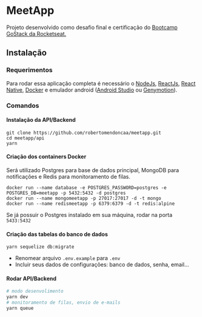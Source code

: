 # MeetApp
Projeto desenvolvido como desafio final e certificação do [Bootcamp GoStack da Rocketseat.](https://rocketseat.com.br/bootcamp)

## Instalação
### Requerimentos
Para rodar essa aplicação completa é necessário o [NodeJs](https://nodejs.org/en/), [ReactJs](https://reactjs.org), [React Native](https://facebook.github.io/react-native/), [Docker](https://www.docker.com) e emulador android ([Android Studio](https://developer.android.com/studio) ou [Genymotion](https://www.genymotion.com)).

### Comandos
#### Instalação da API/Backend
```
git clone https://github.com/robertomendoncaa/meetapp.git
cd meetapp/api
yarn
```
#### Criação dos containers Docker
Será utilizado Postgres para base de dados principal, MongoDB para notificações e Redis para monitoramento de filas.
```
docker run --name database -e POSTGRES_PASSWORD=postgres -e POSTGRES_DB=meetapp -p 5432:5432 -d postgres
docker run --name mongomeetapp -p 27017:27017 -d -t mongo
docker run --name redismeetapp -p 6379:6379 -d -t redis:alpine
```
Se já possuir o Postgres instalado em sua máquina, rodar na porta ```5433:5432```
#### Criação das tabelas do banco de dados
```yarn sequelize db:migrate```

- Renomear arquivo ```.env.example``` para ```.env```
- Incluir seus dados de configurações: banco de dados, senha, email...

#### Rodar API/Backend
```sh
# modo desenvolimento
yarn dev
# monitoramento de filas, envio de e-mails
yarn queue
```